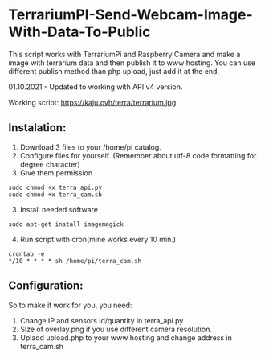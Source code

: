 # TerrariumPI-Send-Webcam-Image-With-Data-To-Public

This script works with TerrariumPi and Raspberry Camera and make a image with terrarium data and then publish it to www hosting.
You can use different publish method than php upload, just add it at the end.

01.10.2021 - Updated to working with API v4 version.

Working script:
https://kaju.ovh/terra/terrarium.jpg

## Instalation:

1. Download 3 files to your /home/pi catalog.
2. Configure files for yourself. (Remember about utf-8 code formatting for degree character)
2. Give them permission
```
sudo chmod +x terra_api.py
sudo chmod +x terra_cam.sh
```
3. Install needed software
```
sudo apt-get install imagemagick
```
4. Run script with cron(mine works every 10 min.)
```
crontab -e
*/10 * * * * sh /home/pi/terra_cam.sh

```

## Configuration:

So to make it work for you, you need:
1. Change IP and sensors id/quantity in terra_api.py
2. Size of overlay.png if you use different camera resolution.
3. Uplaod upload.php to your www hosting and change address in terra_cam.sh
